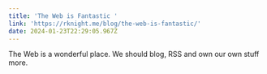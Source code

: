 ```yaml
---
title: 'The Web is Fantastic '
link: 'https://rknight.me/blog/the-web-is-fantastic/'
date: 2024-01-23T22:29:05.967Z
---
```


The Web is a wonderful place. We should blog, RSS and own our own stuff more. 
